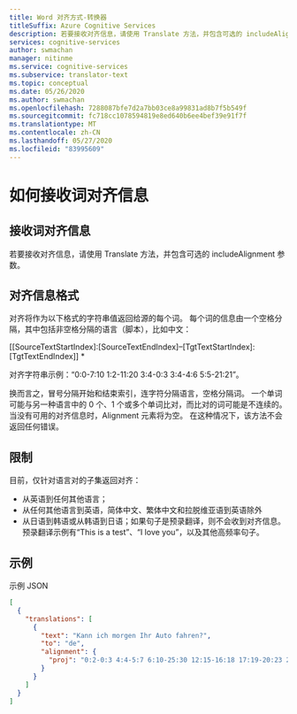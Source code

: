 ```yaml
---
title: Word 对齐方式-转换器
titleSuffix: Azure Cognitive Services
description: 若要接收对齐信息，请使用 Translate 方法，并包含可选的 includeAlignment 参数。
services: cognitive-services
author: swmachan
manager: nitinme
ms.service: cognitive-services
ms.subservice: translator-text
ms.topic: conceptual
ms.date: 05/26/2020
ms.author: swmachan
ms.openlocfilehash: 7288087bfe7d2a7bb03ce8a99831ad8b7f5b549f
ms.sourcegitcommit: fc718cc1078594819e8ed640b6ee4bef39e91f7f
ms.translationtype: MT
ms.contentlocale: zh-CN
ms.lasthandoff: 05/27/2020
ms.locfileid: "83995609"
---
```

# <a name="how-to-receive-word-alignment-information"></a>如何接收词对齐信息

## <a name="receiving-word-alignment-information"></a>接收词对齐信息
若要接收对齐信息，请使用 Translate 方法，并包含可选的 includeAlignment 参数。

## <a name="alignment-information-format"></a>对齐信息格式
对齐将作为以下格式的字符串值返回给源的每个词。 每个词的信息由一个空格分隔，其中包括非空格分隔的语言（脚本），比如中文：

[[SourceTextStartIndex]:[SourceTextEndIndex]–[TgtTextStartIndex]:[TgtTextEndIndex]] *

对齐字符串示例：“0:0-7:10 1:2-11:20 3:4-0:3 3:4-4:6 5:5-21:21”。

换而言之，冒号分隔开始和结束索引，连字符分隔语言，空格分隔词。 一个单词可能与另一种语言中的 0 个、1 个或多个单词比对，而比对的词可能是不连续的。 当没有可用的对齐信息时，Alignment 元素将为空。 在这种情况下，该方法不会返回任何错误。

## <a name="restrictions"></a>限制
目前，仅针对语言对的子集返回对齐：
* 从英语到任何其他语言；
* 从任何其他语言到英语，简体中文、繁体中文和拉脱维亚语到英语除外
* 从日语到韩语或从韩语到日语；如果句子是预录翻译，则不会收到对齐信息。 预录翻译示例有“This is a test”、“I love you”，以及其他高频率句子。

## <a name="example"></a>示例

示例 JSON

```json
[
  {
    "translations": [
      {
        "text": "Kann ich morgen Ihr Auto fahren?",
        "to": "de",
        "alignment": {
          "proj": "0:2-0:3 4:4-5:7 6:10-25:30 12:15-16:18 17:19-20:23 21:28-9:14 29:29-31:31"
        }
      }
    ]
  }
]
```
